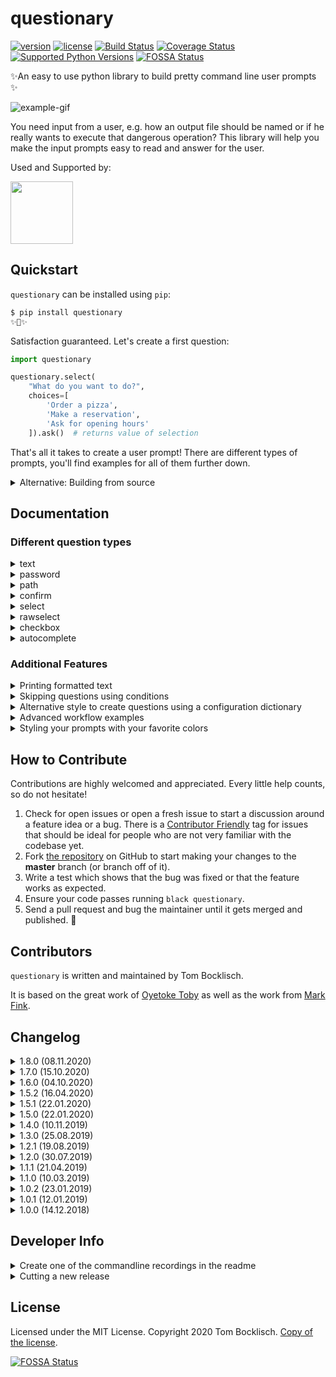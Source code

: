 # questionary

[![version](https://img.shields.io/pypi/v/questionary.svg)](https://pypi.org/project/questionary/)
[![license](https://img.shields.io/pypi/l/questionary.svg)](https://pypi.org/project/questionary/)
[![Build Status](https://travis-ci.com/tmbo/questionary.svg?branch=master)](https://travis-ci.com/tmbo/questionary)
[![Coverage Status](https://coveralls.io/repos/github/tmbo/questionary/badge.svg?branch=master)](https://coveralls.io/github/tmbo/questionary?branch=master)
[![Supported Python Versions](https://img.shields.io/pypi/pyversions/questionary.svg)](https://pypi.python.org/pypi/questionary)
[![FOSSA Status](https://app.fossa.io/api/projects/git%2Bgithub.com%2Ftmbo%2Fquestionary.svg?type=shield)](https://app.fossa.io/projects/git%2Bgithub.com%2Ftmbo%2Fquestionary?ref=badge_shield)

✨An easy to use python library to build pretty command line user prompts ✨

![example-gif](docs/images/example.gif)

You need input from a user, e.g. how an output file should be named or if he really 
wants to execute that dangerous operation? This library will help you make the 
input prompts easy to read and answer for the user.

Used and Supported by:

[<img src="https://rasa.com/static/686aee8071dd209f198d500b1164e350/4828e/rasa.png" width="100">](https://github.com/RasaHQ/rasa)

## Quickstart

`questionary` can be installed using `pip`:

```bash
$ pip install questionary
✨🎂✨
```

Satisfaction guaranteed. Let's create a first question:

```python
import questionary

questionary.select(
    "What do you want to do?",
    choices=[
        'Order a pizza',
        'Make a reservation',
        'Ask for opening hours'
    ]).ask()  # returns value of selection
```

That's all it takes to create a user prompt! There are different types of prompts, 
you'll find examples for all of them further down.

<details>
<summary>Alternative: Building from source</summary>

questionary uses Poetry for packaging and dependency management. If you want 
to build it from source, you have to install Poetry first. 

This is how it can be done:

```
curl -sSL https://raw.githubusercontent.com/python-poetry/poetry/master/get-poetry.py | python3
```

There are several other ways to install Poetry. Please, follow 
[the official guide](https://python-poetry.org/docs/#installation) to see all possible options.

To install dependencies and `questionary` itself in editable mode execute
```
make install
```
</details>

## Documentation

### Different question types

<details><summary>text</summary>

   A free text input for the user.

   ```python
   questionary.text("What's your first name").ask()
   ```
   ![example-gif](docs/images/text.gif)

</details>
<details><summary>password</summary>

   A free text input for the user where the input is not
   shown but replaced with `***`.

   ```python
   questionary.password("What's your secret?").ask()
   ```

   ![example-gif](docs/images/password.gif)

</details>
<details><summary>path</summary>

   A text input for a file or directory path with autocompletion enabled.

   ```python
   questionary.path("Path to the projects version file").ask()
   ```

   ![example-gif](docs/images/path.gif)

</details>
<details><summary>confirm</summary>

   A yes or no question. The user can either confirm or deny.

   ```python
   questionary.confirm("Are you amazed?").ask()
   ```

   ![example-gif](docs/images/confirm.gif)

</details>
<details><summary>select</summary>

   A list of items to select a choice from. The user can pick
   one option and confirm it.

   ```python
   questionary.select(
       "What do you want to do?",
       choices=[
           "Order a pizza",
           "Make a reservation",
           "Ask for opening hours"
       ]).ask()
   ```

   ![example-gif](docs/images/select.gif)

</details>
<details><summary>rawselect</summary>

   A list of items to select a choice from. The user can pick
   one option using shortcuts and confirm it.

   ```python
   questionary.rawselect(
       "What do you want to do?",
       choices=[
           "Order a pizza",
           "Make a reservation",
           "Ask for opening hours"
       ]).ask()
   ```

   ![example-gif](docs/images/rawselect.gif)

</details>

<details><summary>checkbox</summary>

   A list of items to select multiple choices from. The user can pick
   none, one or multiple options and confirm the selection.

   ```python
   questionary.checkbox(
       'Select toppings',
       choices=[
           "foo",
           "bar",
           "bazz"
       ]).ask()
   ```
   ![example-gif](docs/images/checkbox.gif)

</details>

<details><summary>autocomplete</summary>

   Text input with autocomplete help.

   ```python
   questionary.autocomplete(
       'Choose ant specie',
       choices=[
            'Camponotus pennsylvanicus',
            'Linepithema humile',
            'Eciton burchellii',
            "Atta colombica",
            'Polyergus lucidus',
            'Polyergus rufescens',
       ]).ask()
   ```
   ![example-gif](docs/images/autocomplete.gif)

</details>

### Additional Features
<details><summary>Printing formatted text</summary>

Sometimes you want to spice up your printed messages a bit, `questionary.print`
is a helper to do just that:

```python

questionary.print("Hello World 🦄", style="bold italic fg:darkred")
```
![example-gif](docs/images/print.gif) 

The style argument uses the prompt [toolkit style strings](https://python-prompt-toolkit.readthedocs.io/en/master/pages/advanced_topics/styling.html#style-strings).
</details>

<details><summary>Skipping questions using conditions</summary>

Sometimes it is helpful to e.g. provide a command line flag to your app
to skip any prompts, to avoid the need for an if around any question you
can pass that flag when you create the question:

```python
DISABLED = True

response = questionary.confirm("Are you amazed?").skip_if(DISABLED, default=True).ask()
```

If the condition (in this case `DISABLED`) is `True`, the question will be
skipped and the default value gets returned, otherwise the user will be
prompted as usual and the default value will be ignored.
</details>

<details><summary>Alternative style to create questions using a configuration dictionary</summary>

Instead of creating questions using the python functions, you can also create them using a configuration dictionary.
```python
questions = [
    {
        'type': 'text',
        'name': 'phone',
        'message': "What's your phone number",
    },
    {
        'type': 'confirm',
        'message': 'Do you want to continue?',
        'name': 'continue',
        'default': True,
    }
]

answers = prompt(questions)
```

The returned `answers` will be a dict containing the responses, e.g. `{"phone": "0123123", "continue": False, ""}`. The questions will be prompted one after another and `prompt` will return once all of them are answered.

Each configuration dictionary needs to contain the following keys:

* `'type'` - The type of the question.
* `'name'` - The name of the question (will be used as key in the `answers` dictionary)
* `'message'` - Message that will be shown to the user

Optional Keys:

* `'qmark'` - Question mark to use - defaults to `?`.
* `'default'` - Preselected value.
* `'choices'` - List of choices (applies when `'type': 'select'`) or function returning a list of choices.
* `'when'` - Function checking if this question should be shown or skipped (same functionality than `.skip_if()`).
* `'validate'` - Function or Validator Class performing validation (will be performed in real time as users type).
* `filter` - Receive the user input and return the filtered value to be used inside the program. 

</details>

<details><summary>Advanced workflow examples</summary>
Questionary allows creating quite complex workflows when combining all of the above concepts.

``` python
from questionary import Separator, prompt
questions = [
    {
        'type': 'confirm',
        'name': 'conditional_step',
        'message': 'Would you like the next question?',
        'default': True,
    },
    {
        'type': 'text',
        'name': 'next_question',
        'message': 'Name this library?',
        # Validate if the first question was answered with yes or no
        'when': lambda x: x['conditional_step'],
        # Only accept questionary as answer
        'validate': lambda val: val == 'questionary'
    },
    {
        'type': 'select',
        'name': 'second_question',
        'message': 'Select item',
        'choices': [
            'item1',
            'item2',
            Separator(),
            'other',
        ],
    },
    {
        'type': 'text',
        'name': 'second_question',
        'message': 'Insert free text',
        'when': lambda x: x['second_question'] == 'other'
    },
]
prompt(questions)
```

The above workflow will show to the user as follows:
1. Yes/No question `Would you like the next question?`.
2. `Name this library?` - only shown when the first question is answered with yes
3. A question to select an item from a list.
4. Free text inpt if `'other'` is selected in step 3.

Depending on the route the user took, the result will look as follows:

``` python
{ 
    'conditional_step': False,
    'second_question': 'Testinput'   # Free form text
}
```
``` python
{ 
    'conditional_step': True,
    'next_question': 'questionary',
    'second_question': 'Testinput'   # Free form text
}
```

You can test this workflow yourself by running the [advanced_workflow.py example](https://github.com/tmbo/questionary/blob/master/examples/advanced_workflow.py).

</details>

<details><summary>Styling your prompts with your favorite colors</summary>

You can customize all the colors used for the prompts. Every part of the prompt has an identifier, which you can use to style it. Let's create our own custom style:
```python
from prompt_toolkit.styles import Style

custom_style_fancy = Style([
    ('qmark', 'fg:#673ab7 bold'),       # token in front of the question
    ('question', 'bold'),               # question text
    ('answer', 'fg:#f44336 bold'),      # submitted answer text behind the question
    ('pointer', 'fg:#673ab7 bold'),     # pointer used in select and checkbox prompts
    ('highlighted', 'fg:#673ab7 bold'), # pointed-at choice in select and checkbox prompts
    ('selected', 'fg:#cc5454'),         # style for a selected item of a checkbox
    ('separator', 'fg:#cc5454'),        # separator in lists
    ('instruction', ''),                # user instructions for select, rawselect, checkbox
    ('text', ''),                       # plain text
    ('disabled', 'fg:#858585 italic')   # disabled choices for select and checkbox prompts
])
```

To use our custom style, we need to pass it to the question type:
```python
questionary.text("What's your phone number", style=custom_style_fancy).ask()
```

It is also possible to use a list of token tuples as a `Choice` title. This
example assumes there is a style token named `bold` in the custom style you are
using:
```python
Choice(
    title=[
        ('class:text', 'plain text '),
        ('class:bold', 'bold text')
    ]
)
```
As you can see it is possible to use custom style tokens for this purpose as
well. Note that Choices with token tuple titles will not be styled by the
`selected` or `highlighted` tokens. If not provided, the `value` of the Choice
will be the text concatenated (`'plain text bold text'` in the above example).
</details>

## How to Contribute

Contributions are highly welcomed and appreciated. Every little help counts, 
so do not hesitate!

1.  Check for open issues or open a fresh issue to start a discussion
    around a feature idea or a bug. There is a [Contributor
    Friendly](https://github.com/tmbo/questionary/issues?direction=desc&labels=good+first+issue&page=1&sort=updated&state=open)
    tag for issues that should be ideal for people who are not very
    familiar with the codebase yet.
2.  Fork [the repository](https://github.com/tmbo/questionary) on
    GitHub to start making your changes to the **master** branch (or
    branch off of it).
3.  Write a test which shows that the bug was fixed or that the feature
    works as expected.
4.  Ensure your code passes running `black questionary`.
5.  Send a pull request and bug the maintainer until it gets merged and
    published. 🙂

## Contributors

`questionary` is written and maintained by Tom Bocklisch.

It is based on the great work of [Oyetoke Toby](https://github.com/CITGuru/PyInquirer) 
as well as the work from [Mark Fink](https://github.com/finklabs/whaaaaat).

## Changelog

<details><summary>1.8.0 (08.11.2020)</summary>

* Added additional question type `questionary.path`
* Added possibility to validate select and checkboxes selections before submitting them
* Added a helper to print formatted text `questionary.print`
* Added API method to call prompt in an unsafe way
* Hide cursor on select only showing the item marker

</details>

<details><summary>1.7.0 (15.10.2020)</summary>

* Added support for python 3.9
* Better UX for multiline text input
* Allow passing custom lexer

</details>

<details><summary>1.6.0 (04.10.2020)</summary>

* Updated black code style formatting and fixed version.
* Fixed colour of answer for some prompts.
* Added `py.typed` marker file.
* Documented multiline input for devs and users and added tests.
* Accept style tuples in `title` argument annotation of `Choice`.
* Added `default` for select and `initial_choice` for checkbox prompts.
* Removed check for choices if completer is present.

</details>

<details><summary>1.5.2 (16.04.2020)</summary>

Bug fix release.

* Added `.ask_async` support for forms.
</details>

<details><summary>1.5.1 (22.01.2020)</summary>

Bug fix release.

* Fixed `.ask_async` for questions on `prompt_toolkit==2.*`. Added tests for it.
</details>

<details><summary>1.5.0 (22.01.2020)</summary>

Feature release.

* Added support for prompt_toolkit 3
* All tests will be run against prompt_toolkit 2 and 3
* Removed support for python 3.5 (prompt_toolkit 3 does not support that anymore)
</details>

<details><summary>1.4.0 (10.11.2019)</summary>

Feature release.

* Added additional question type `autocomplete`
* Allow pointer and highlight in select question type
</details>

<details><summary>1.3.0 (25.08.2019)</summary>

Feature release.

* Add additional options to style checkboxes and select prompts https://github.com/tmbo/questionary/pull/14

</details>

<details><summary>1.2.1 (19.08.2019)</summary>

Bug fix release.

* Fixed compatibility with python 3.5.2 by removing `Type` annotation (this time for real)
</details>

<details><summary>1.2.0 (30.07.2019)</summary>

Feature release.

* Allow a user to pass in a validator as an instance https://github.com/tmbo/questionary/pull/10

</details>

<details><summary>1.1.1 (21.04.2019)</summary>

Bug fix release.

* Fixed compatibility with python 3.5.2 by removing `Type` annotation

</details>

<details><summary>1.1.0 (10.03.2019)</summary>

Feature release.

* Added `skip_if` to questions to allow skipping questions using a flag


</details>

<details><summary>1.0.2 (23.01.2019)</summary>

Bug fix release.

* Fixed odd behaviour if select is created without providing any choices
  instead, we will raise a `ValueError` now. ([#6](https://github.com/tmbo/questionary/pull/6))


</details>

<details><summary>1.0.1 (12.01.2019)</summary>

Bug fix release, adding some convenience shortcuts.

* Added shortcut keys `j` (move down^ the list) and `k` (move up) to
  the prompts `select` and `checkbox` (fixes [#2](https://github.com/tmbo/questionary/issues/2))
* Fixed unclosed file handle in `setup.py`
* Fixed unnecessary empty lines moving selections to far down (fixes [#3](https://github.com/tmbo/questionary/issues/3))

</details>

<details><summary>1.0.0 (14.12.2018)</summary>

Initial public release of the library

* Added python interface
* Added dict style question creation
* Improved the documentation
* More tests and automatic travis test execution
</details>

## Developer Info

<details>
<summary>Create one of the commandline recordings in the readme</summary>

0. Install `brew install asciinema` and `npm install --global asciicast2gif`
1. Run `asciinema rec`
2. Do the thing
3. Convert to giv `asciicast2gif -h 7 -w 120 -s 2 <recoding> output.gif`

</details>

<details>
<summary>Cutting a new release</summary>

0. Update the version number in `questionary/version.py` AND `pyproject.toml`
1. Add a new section for the release in the changelog in this readme
2. commit this changes
3. git tag the commit with the release version 

Travis will build and push the updated library to pypi.

</details>

## License
Licensed under the MIT License. Copyright 2020 Tom Bocklisch. [Copy of the license](LICENSE).


[![FOSSA Status](https://app.fossa.io/api/projects/git%2Bgithub.com%2Ftmbo%2Fquestionary.svg?type=large)](https://app.fossa.io/projects/git%2Bgithub.com%2Ftmbo%2Fquestionary?ref=badge_large)
